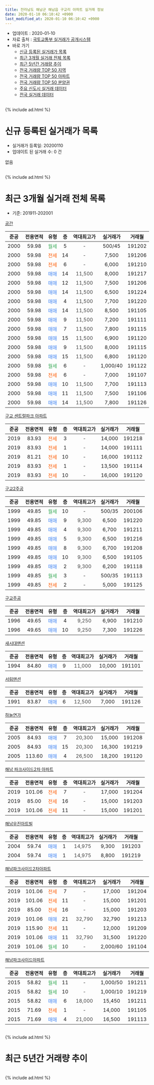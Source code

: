 ```yaml
---
title: 전라남도 해남군 해남읍 구교리 아파트 실거래 정보
date: 2020-01-10 06:10:42 +0900
last_modified_at: 2020-01-10 06:10:42 +0900
---
```


* 업데이트 : 2020-01-10
* 자료 출처 : [국토교통부 실거래가 공개시스템](http://rt.molit.go.kr)
* 바로 가기
    * [신규 등록된 실거래가 목록](#신규-등록된-실거래가-목록)
    * [최근 3개월 실거래 전체 목록](#최근-3개월-실거래-전체-목록)
    * [최근 5년간 거래량 추이](#최근-5년간-거래량-추이)
    * [전국 거래량 TOP 50 지역](https://inasie.github.io/apt-trade-info/최근-3개월-전국에서-가장-거래가-많이-발생한-지역)
    * [전국 거래량 TOP 50 아파트](https://inasie.github.io/apt-trade-info/최근-3개월-전국에서-가장-거래가-많이-발생한-아파트)
    * [전국 거래량 TOP 50 분양권](https://inasie.github.io/apt-trade-info/최근-3개월-전국에서-가장-거래가-많이-발생한-분양권)
    * [주요 신도시 실거래 데이터](https://inasie.github.io/apt-trade-info/주요-신도시)
    * [전국 실거래 데이터](https://inasie.github.io/apt-trade-info/전국)
<br>
{% include ad.html %}
<br>

# 신규 등록된 실거래가 목록
* 실거래가 등록일: 20200110
* 업데이트 된 실거래 수: 0 건

없음

<br>
{% include ad.html %}
<br>

# 최근 3개월 실거래 전체 목록
* 기준: 201911-202001


[공간](https://search.naver.com/search.naver?query=%EC%A0%84%EB%9D%BC%EB%82%A8%EB%8F%84+%ED%95%B4%EB%82%A8%EA%B5%B0+%ED%95%B4%EB%82%A8%EC%9D%8D+%EA%B5%AC%EA%B5%90%EB%A6%AC+%EA%B3%B5%EA%B0%84)

|준공|전용면적|유형|층|역대최고가|실거래가|거래월|
|:---:|:---:|:---:|:---:|:---:|:---:|:---:|
|2000|59.98|<span style="color:#34a853">월세</span>|5|<span style="color:#444444">-</span>|500/45|191202|
|2000|59.98|<span style="color:#ff5a00">전세</span>|14|<span style="color:#444444">-</span>|7,500|191206|
|2000|59.98|<span style="color:#ff5a00">전세</span>|6|<span style="color:#444444">-</span>|6,000|191210|
|2000|59.98|<span style="color:#4285f3">매매</span>|14|<span style="color:#444444">11,500</span>|8,000|191217|
|2000|59.98|<span style="color:#4285f3">매매</span>|12|<span style="color:#444444">11,500</span>|7,500|191206|
|2000|59.98|<span style="color:#4285f3">매매</span>|14|<span style="color:#444444">11,500</span>|6,500|191224|
|2000|59.98|<span style="color:#4285f3">매매</span>|4|<span style="color:#444444">11,500</span>|7,700|191220|
|2000|59.98|<span style="color:#4285f3">매매</span>|14|<span style="color:#444444">11,500</span>|8,500|191105|
|2000|59.98|<span style="color:#4285f3">매매</span>|9|<span style="color:#444444">11,500</span>|7,200|191111|
|2000|59.98|<span style="color:#4285f3">매매</span>|7|<span style="color:#444444">11,500</span>|7,800|191115|
|2000|59.98|<span style="color:#4285f3">매매</span>|15|<span style="color:#444444">11,500</span>|6,900|191120|
|2000|59.98|<span style="color:#4285f3">매매</span>|9|<span style="color:#444444">11,500</span>|8,000|191115|
|2000|59.98|<span style="color:#4285f3">매매</span>|15|<span style="color:#444444">11,500</span>|6,800|191120|
|2000|59.98|<span style="color:#34a853">월세</span>|6|<span style="color:#444444">-</span>|1,000/40|191122|
|2000|59.98|<span style="color:#ff5a00">전세</span>|6|<span style="color:#444444">-</span>|7,000|191107|
|2000|59.98|<span style="color:#4285f3">매매</span>|10|<span style="color:#444444">11,500</span>|7,700|191113|
|2000|59.98|<span style="color:#4285f3">매매</span>|11|<span style="color:#444444">11,500</span>|7,500|191106|
|2000|59.98|<span style="color:#4285f3">매매</span>|14|<span style="color:#444444">11,500</span>|7,800|191126|

[구교 센트럴파크 아파트](https://search.naver.com/search.naver?query=%EC%A0%84%EB%9D%BC%EB%82%A8%EB%8F%84+%ED%95%B4%EB%82%A8%EA%B5%B0+%ED%95%B4%EB%82%A8%EC%9D%8D+%EA%B5%AC%EA%B5%90%EB%A6%AC+%EA%B5%AC%EA%B5%90+%EC%84%BC%ED%8A%B8%EB%9F%B4%ED%8C%8C%ED%81%AC+%EC%95%84%ED%8C%8C%ED%8A%B8)

|준공|전용면적|유형|층|역대최고가|실거래가|거래월|
|:---:|:---:|:---:|:---:|:---:|:---:|:---:|
|2019|83.93|<span style="color:#ff5a00">전세</span>|3|<span style="color:#444444">-</span>|14,000|191218|
|2019|83.93|<span style="color:#ff5a00">전세</span>|1|<span style="color:#444444">-</span>|14,000|191111|
|2019|81.21|<span style="color:#ff5a00">전세</span>|10|<span style="color:#444444">-</span>|16,000|191112|
|2019|83.93|<span style="color:#ff5a00">전세</span>|1|<span style="color:#444444">-</span>|13,500|191114|
|2019|83.93|<span style="color:#ff5a00">전세</span>|10|<span style="color:#444444">-</span>|16,000|191120|

[구교2주공](https://search.naver.com/search.naver?query=%EC%A0%84%EB%9D%BC%EB%82%A8%EB%8F%84+%ED%95%B4%EB%82%A8%EA%B5%B0+%ED%95%B4%EB%82%A8%EC%9D%8D+%EA%B5%AC%EA%B5%90%EB%A6%AC+%EA%B5%AC%EA%B5%902%EC%A3%BC%EA%B3%B5)

|준공|전용면적|유형|층|역대최고가|실거래가|거래월|
|:---:|:---:|:---:|:---:|:---:|:---:|:---:|
|1999|49.85|<span style="color:#34a853">월세</span>|10|<span style="color:#444444">-</span>|500/35|200106|
|1999|49.85|<span style="color:#4285f3">매매</span>|9|<span style="color:#444444">9,300</span>|6,500|191220|
|1999|49.85|<span style="color:#4285f3">매매</span>|4|<span style="color:#444444">9,300</span>|6,700|191211|
|1999|49.85|<span style="color:#4285f3">매매</span>|5|<span style="color:#444444">9,300</span>|6,500|191216|
|1999|49.85|<span style="color:#4285f3">매매</span>|8|<span style="color:#444444">9,300</span>|6,700|191208|
|1999|49.85|<span style="color:#4285f3">매매</span>|10|<span style="color:#444444">9,300</span>|6,500|191105|
|1999|49.85|<span style="color:#4285f3">매매</span>|2|<span style="color:#444444">9,300</span>|6,200|191118|
|1999|49.85|<span style="color:#34a853">월세</span>|3|<span style="color:#444444">-</span>|500/35|191113|
|1999|49.85|<span style="color:#ff5a00">전세</span>|2|<span style="color:#444444">-</span>|5,000|191125|

[구교주공](https://search.naver.com/search.naver?query=%EC%A0%84%EB%9D%BC%EB%82%A8%EB%8F%84+%ED%95%B4%EB%82%A8%EA%B5%B0+%ED%95%B4%EB%82%A8%EC%9D%8D+%EA%B5%AC%EA%B5%90%EB%A6%AC+%EA%B5%AC%EA%B5%90%EC%A3%BC%EA%B3%B5)

|준공|전용면적|유형|층|역대최고가|실거래가|거래월|
|:---:|:---:|:---:|:---:|:---:|:---:|:---:|
|1996|49.65|<span style="color:#4285f3">매매</span>|4|<span style="color:#444444">9,250</span>|6,900|191210|
|1996|49.65|<span style="color:#4285f3">매매</span>|10|<span style="color:#444444">9,250</span>|7,300|191226|

[새시대맨션](https://search.naver.com/search.naver?query=%EC%A0%84%EB%9D%BC%EB%82%A8%EB%8F%84+%ED%95%B4%EB%82%A8%EA%B5%B0+%ED%95%B4%EB%82%A8%EC%9D%8D+%EA%B5%AC%EA%B5%90%EB%A6%AC+%EC%83%88%EC%8B%9C%EB%8C%80%EB%A7%A8%EC%85%98)

|준공|전용면적|유형|층|역대최고가|실거래가|거래월|
|:---:|:---:|:---:|:---:|:---:|:---:|:---:|
|1994|84.80|<span style="color:#4285f3">매매</span>|9|<span style="color:#444444">11,000</span>|10,000|191101|

[서림맨션](https://search.naver.com/search.naver?query=%EC%A0%84%EB%9D%BC%EB%82%A8%EB%8F%84+%ED%95%B4%EB%82%A8%EA%B5%B0+%ED%95%B4%EB%82%A8%EC%9D%8D+%EA%B5%AC%EA%B5%90%EB%A6%AC+%EC%84%9C%EB%A6%BC%EB%A7%A8%EC%85%98)

|준공|전용면적|유형|층|역대최고가|실거래가|거래월|
|:---:|:---:|:---:|:---:|:---:|:---:|:---:|
|1991|83.87|<span style="color:#4285f3">매매</span>|6|<span style="color:#444444">12,500</span>|7,000|191126|

[하늘연가](https://search.naver.com/search.naver?query=%EC%A0%84%EB%9D%BC%EB%82%A8%EB%8F%84+%ED%95%B4%EB%82%A8%EA%B5%B0+%ED%95%B4%EB%82%A8%EC%9D%8D+%EA%B5%AC%EA%B5%90%EB%A6%AC+%ED%95%98%EB%8A%98%EC%97%B0%EA%B0%80)

|준공|전용면적|유형|층|역대최고가|실거래가|거래월|
|:---:|:---:|:---:|:---:|:---:|:---:|:---:|
|2005|84.93|<span style="color:#4285f3">매매</span>|7|<span style="color:#444444">20,300</span>|15,000|191208|
|2005|84.93|<span style="color:#4285f3">매매</span>|15|<span style="color:#444444">20,300</span>|16,300|191219|
|2005|113.60|<span style="color:#4285f3">매매</span>|4|<span style="color:#444444">26,500</span>|18,200|191120|

[해남 파크사이드2차 아파트](https://search.naver.com/search.naver?query=%EC%A0%84%EB%9D%BC%EB%82%A8%EB%8F%84+%ED%95%B4%EB%82%A8%EA%B5%B0+%ED%95%B4%EB%82%A8%EC%9D%8D+%EA%B5%AC%EA%B5%90%EB%A6%AC+%ED%95%B4%EB%82%A8+%ED%8C%8C%ED%81%AC%EC%82%AC%EC%9D%B4%EB%93%9C2%EC%B0%A8+%EC%95%84%ED%8C%8C%ED%8A%B8)

|준공|전용면적|유형|층|역대최고가|실거래가|거래월|
|:---:|:---:|:---:|:---:|:---:|:---:|:---:|
|2019|101.06|<span style="color:#ff5a00">전세</span>|7|<span style="color:#444444">-</span>|17,000|191204|
|2019|85.00|<span style="color:#ff5a00">전세</span>|16|<span style="color:#444444">-</span>|15,000|191203|
|2019|101.06|<span style="color:#ff5a00">전세</span>|11|<span style="color:#444444">-</span>|15,000|191201|


<script async src="//pagead2.googlesyndication.com/pagead/js/adsbygoogle.js"></script>
<!-- 기본 -->
<ins class="adsbygoogle"
     style="display:block"
     data-ad-client="ca-pub-2446590836940007"
     data-ad-slot="1659523306"
     data-ad-format="auto"
     data-full-width-responsive="true"></ins>
<script>
(adsbygoogle = window.adsbygoogle || []).push({});
</script>


[해남우진아트빌](https://search.naver.com/search.naver?query=%EC%A0%84%EB%9D%BC%EB%82%A8%EB%8F%84+%ED%95%B4%EB%82%A8%EA%B5%B0+%ED%95%B4%EB%82%A8%EC%9D%8D+%EA%B5%AC%EA%B5%90%EB%A6%AC+%ED%95%B4%EB%82%A8%EC%9A%B0%EC%A7%84%EC%95%84%ED%8A%B8%EB%B9%8C)

|준공|전용면적|유형|층|역대최고가|실거래가|거래월|
|:---:|:---:|:---:|:---:|:---:|:---:|:---:|
|2004|59.74|<span style="color:#4285f3">매매</span>|1|<span style="color:#444444">14,975</span>|9,300|191203|
|2004|59.74|<span style="color:#4285f3">매매</span>|1|<span style="color:#444444">14,975</span>|8,800|191219|

[해남파크사이드2차아파트](https://search.naver.com/search.naver?query=%EC%A0%84%EB%9D%BC%EB%82%A8%EB%8F%84+%ED%95%B4%EB%82%A8%EA%B5%B0+%ED%95%B4%EB%82%A8%EC%9D%8D+%EA%B5%AC%EA%B5%90%EB%A6%AC+%ED%95%B4%EB%82%A8%ED%8C%8C%ED%81%AC%EC%82%AC%EC%9D%B4%EB%93%9C2%EC%B0%A8%EC%95%84%ED%8C%8C%ED%8A%B8)

|준공|전용면적|유형|층|역대최고가|실거래가|거래월|
|:---:|:---:|:---:|:---:|:---:|:---:|:---:|
|2019|101.06|<span style="color:#ff5a00">전세</span>|7|<span style="color:#444444">-</span>|17,000|191204|
|2019|101.06|<span style="color:#ff5a00">전세</span>|11|<span style="color:#444444">-</span>|15,000|191201|
|2019|85.00|<span style="color:#ff5a00">전세</span>|16|<span style="color:#444444">-</span>|15,000|191203|
|2019|101.06|<span style="color:#4285f3">매매</span>|21|<span style="color:#444444">32,790</span>|32,790|191213|
|2019|115.90|<span style="color:#ff5a00">전세</span>|11|<span style="color:#444444">-</span>|12,000|191209|
|2019|101.06|<span style="color:#4285f3">매매</span>|11|<span style="color:#444444">32,790</span>|31,500|191220|
|2019|101.06|<span style="color:#34a853">월세</span>|10|<span style="color:#444444">-</span>|2,000/60|191104|

[해남파크사이드아파트](https://search.naver.com/search.naver?query=%EC%A0%84%EB%9D%BC%EB%82%A8%EB%8F%84+%ED%95%B4%EB%82%A8%EA%B5%B0+%ED%95%B4%EB%82%A8%EC%9D%8D+%EA%B5%AC%EA%B5%90%EB%A6%AC+%ED%95%B4%EB%82%A8%ED%8C%8C%ED%81%AC%EC%82%AC%EC%9D%B4%EB%93%9C%EC%95%84%ED%8C%8C%ED%8A%B8)

|준공|전용면적|유형|층|역대최고가|실거래가|거래월|
|:---:|:---:|:---:|:---:|:---:|:---:|:---:|
|2015|58.82|<span style="color:#34a853">월세</span>|11|<span style="color:#444444">-</span>|1,000/50|191211|
|2015|58.82|<span style="color:#34a853">월세</span>|10|<span style="color:#444444">-</span>|1,000/10|191219|
|2015|58.82|<span style="color:#4285f3">매매</span>|6|<span style="color:#444444">18,000</span>|15,450|191211|
|2015|71.69|<span style="color:#ff5a00">전세</span>|1|<span style="color:#444444">-</span>|14,000|191105|
|2015|71.69|<span style="color:#4285f3">매매</span>|4|<span style="color:#444444">21,000</span>|16,500|191113|


<br>
{% include ad.html %}
<br>

# 최근 5년간 거래량 추이


<div style="width:100%;">
    <canvas id="deal_progress" height="200"></canvas>
</div>

<script>
new Chart(document.getElementById("deal_progress"), {
    type: 'line',
    data: {
        labels: ['201501','201502','201503','201504','201505','201506','201507','201508','201509','201510','201511','201512','201601','201602','201603','201604','201605','201606','201607','201608','201609','201610','201611','201612','201701','201702','201703','201704','201705','201706','201707','201708','201709','201710','201711','201712','201801','201802','201803','201804','201805','201806','201807','201808','201809','201810','201811','201812','201901','201902','201903','201904','201905','201906','201907','201908','201909','201910','201911','201912','202001'],
        datasets: [{
            label: '매매',
            pointRadius: 1,
            data: [12, 7, 11, 11, 6, 11, 17, 16, 10, 13, 10, 14, 4, 8, 21, 12, 5, 8, 14, 6, 3, 7, 6, 7, 10, 12, 13, 8, 12, 8, 10, 10, 10, 11, 15, 10, 15, 13, 7, 11, 6, 12, 12, 8, 9, 11, 9, 6, 7, 8, 14, 11, 14, 13, 11, 23, 19, 17, 15, 17, 0],
            borderColor: "rgba(255, 201, 14, 1)",
            backgroundColor: "rgba(255, 201, 14, 0.5)",
            fill: false,
            lineTension: 0
        },{
            label: '전월세',
            pointRadius: 1,
            data: [1, 2, 2, 1, 0, 1, 4, 2, 5, 4, 2, 3, 6, 0, 4, 1, 4, 4, 4, 2, 3, 1, 2, 2, 1, 3, 2, 2, 1, 2, 1, 4, 0, 2, 2, 5, 2, 5, 1, 1, 4, 2, 1, 3, 1, 4, 1, 2, 6, 3, 5, 2, 3, 1, 6, 10, 42, 41, 10, 13, 1],
            borderColor: "rgba(0, 141, 185, 1)",
            backgroundColor: "rgba(0, 141, 185, 0.5)",
            fill: false,
            lineTension: 0
        }
        ]
    },
    options: {
        responsive: true,
        title: {
            display: false
        },
        tooltips: {
            mode: 'index',
            intersect: false
        },
        hover: {
            mode: 'nearest',
            intersect: true
        },
        scales: {
            xAxes: [{
                display: true,
                scaleLabel: {
                    display: true,
                    labelString: '년/월'
                }
            }],
            yAxes: [{
                display: true,
                ticks: {
                    suggestedMin: 0,
                },
                scaleLabel: {
                    display: true,
                    labelString: '실거래 수'
                }
            }]
        }
    }
});

</script>


<br>
{% include ad.html %}
<br>

